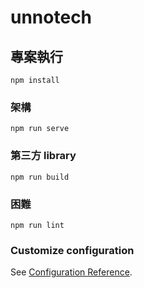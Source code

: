# unnotech

## 專案執行
```
npm install
```

### 架構
```
npm run serve
```

### 第三方 library
```
npm run build
```

### 困難
```
npm run lint
```

### Customize configuration
See [Configuration Reference](https://cli.vuejs.org/config/).
